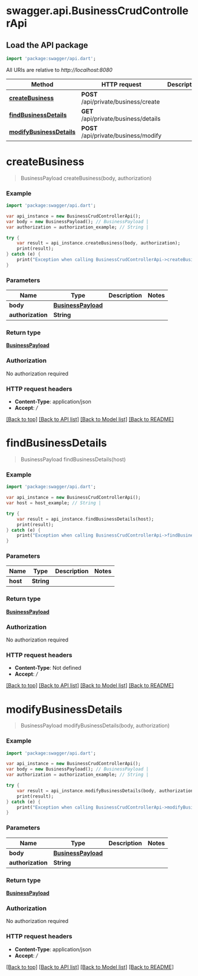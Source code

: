 # swagger.api.BusinessCrudControllerApi

## Load the API package
```dart
import 'package:swagger/api.dart';
```

All URIs are relative to *http://localhost:8080*

Method | HTTP request | Description
------------- | ------------- | -------------
[**createBusiness**](BusinessCrudControllerApi.md#createBusiness) | **POST** /api/private/business/create | 
[**findBusinessDetails**](BusinessCrudControllerApi.md#findBusinessDetails) | **GET** /api/private/business/details | 
[**modifyBusinessDetails**](BusinessCrudControllerApi.md#modifyBusinessDetails) | **POST** /api/private/business/modify | 

# **createBusiness**
> BusinessPayload createBusiness(body, authorization)



### Example
```dart
import 'package:swagger/api.dart';

var api_instance = new BusinessCrudControllerApi();
var body = new BusinessPayload(); // BusinessPayload | 
var authorization = authorization_example; // String | 

try {
    var result = api_instance.createBusiness(body, authorization);
    print(result);
} catch (e) {
    print("Exception when calling BusinessCrudControllerApi->createBusiness: $e\n");
}
```

### Parameters

Name | Type | Description  | Notes
------------- | ------------- | ------------- | -------------
 **body** | [**BusinessPayload**](BusinessPayload.md)|  | 
 **authorization** | **String**|  | 

### Return type

[**BusinessPayload**](BusinessPayload.md)

### Authorization

No authorization required

### HTTP request headers

 - **Content-Type**: application/json
 - **Accept**: */*

[[Back to top]](#) [[Back to API list]](../README.md#documentation-for-api-endpoints) [[Back to Model list]](../README.md#documentation-for-models) [[Back to README]](../README.md)

# **findBusinessDetails**
> BusinessPayload findBusinessDetails(host)



### Example
```dart
import 'package:swagger/api.dart';

var api_instance = new BusinessCrudControllerApi();
var host = host_example; // String | 

try {
    var result = api_instance.findBusinessDetails(host);
    print(result);
} catch (e) {
    print("Exception when calling BusinessCrudControllerApi->findBusinessDetails: $e\n");
}
```

### Parameters

Name | Type | Description  | Notes
------------- | ------------- | ------------- | -------------
 **host** | **String**|  | 

### Return type

[**BusinessPayload**](BusinessPayload.md)

### Authorization

No authorization required

### HTTP request headers

 - **Content-Type**: Not defined
 - **Accept**: */*

[[Back to top]](#) [[Back to API list]](../README.md#documentation-for-api-endpoints) [[Back to Model list]](../README.md#documentation-for-models) [[Back to README]](../README.md)

# **modifyBusinessDetails**
> BusinessPayload modifyBusinessDetails(body, authorization)



### Example
```dart
import 'package:swagger/api.dart';

var api_instance = new BusinessCrudControllerApi();
var body = new BusinessPayload(); // BusinessPayload | 
var authorization = authorization_example; // String | 

try {
    var result = api_instance.modifyBusinessDetails(body, authorization);
    print(result);
} catch (e) {
    print("Exception when calling BusinessCrudControllerApi->modifyBusinessDetails: $e\n");
}
```

### Parameters

Name | Type | Description  | Notes
------------- | ------------- | ------------- | -------------
 **body** | [**BusinessPayload**](BusinessPayload.md)|  | 
 **authorization** | **String**|  | 

### Return type

[**BusinessPayload**](BusinessPayload.md)

### Authorization

No authorization required

### HTTP request headers

 - **Content-Type**: application/json
 - **Accept**: */*

[[Back to top]](#) [[Back to API list]](../README.md#documentation-for-api-endpoints) [[Back to Model list]](../README.md#documentation-for-models) [[Back to README]](../README.md)

